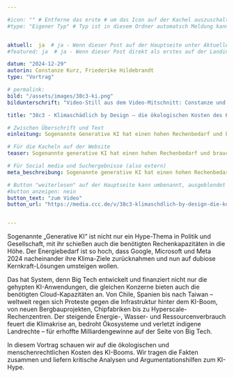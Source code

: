 ```yaml
---

#icon: "" # Entferne das erste # um das Icon auf der Kachel auszuschalten
#type: "Eigener Typ" # Typ ist in diesem Ordner automatsch Meldung kann aber hier überschrieben werden z.B. mit "Veröffentlichung" - der Typ erscheint in der Kachel über der Überschrift


aktuell:  ja  # ja - Wenn dieser Post auf der Hauptseite unter Aktuelles auftauchen soll (falls er nicht featured ist)
#featured: ja  # ja - Wenn dieser Post direkt als erstes auf der Landing Page angezeigt werden soll

datum: "2024-12-29"
autorin: Constanze Kurz, Friederike Hildebrandt 
type: "Vortrag"

# permalink:
bild: "/assets/images/38c3-ki.png"
bildunterschrift: "Video-Still aus dem Video-Mitschnitt: Constanze und Friederike auf der Bühne."

title: "38c3 - Klimaschädlich by Design – die ökologischen Kosten des KI-Hypes"

# Zwischen Überschrift und Text
einleitung: Sogenannte Generative KI hat einen hohen Rechenbedarf und braucht damit automatisch viel Energie. Wir wollen zeigen, was die AI-Bubble uns alle bisher an Ressourcen gekostet hat. Wer verdient sich daran dumm und dusslig? Und wer trägt die ökologischen und sozialen Kosten?

# Für die Kacheln auf der Website
teaser: Sogenannte generative KI hat einen hohen Rechenbedarf und braucht damit automatisch viel Energie. Wir tragen Quellen zum Energie-, Wasser- und Ressourcenverbrauch zusammen. 

# Für Social media und Suchergebnisse (also extern)
meta_beschreibung: Sogenannte generative KI hat einen hohen Rechenbedarf und braucht damit automatisch viel Energie. Wir tragen Quellen zusammen. 

# Button "weiterlesen" auf der Hauptseite kann umbenannt, ausgeblendet und zu anderer z.B. Externer URL zeigen
#button_anzeigen: nein 
button_text: "zum Video"
button_url: "https://media.ccc.de/v/38c3-klimaschdlich-by-design-die-kologischen-kosten-des-ki-hypes"


---
```

Sogenannte „Generative KI“ ist nicht nur ein Hype-Thema in Politik und Gesellschaft, mit ihr schießen auch die benötigten Rechenkapazitäten in die Höhe. Der Energiebedarf ist so hoch, dass Google, Microsoft und Meta 2024 nacheinander ihre Klima-Ziele zurücknahmen und nun auf dubiose Kernkraft-Lösungen umsteigen wollen.

Das hat System, denn Big Tech entwickelt und finanziert nicht nur die gehypten KI-Anwendungen, die gleichen Konzerne bieten auch die benötigten Cloud-Kapazitäten an. Von Chile, Spanien bis nach Taiwan – weltweit regen sich Proteste gegen die Infrastruktur hinter dem KI-Boom, von neuen Bergbauprojekten, Chipfabriken bis zu Hyperscale-Rechenzentren. Der steigende Energie-, Wasser- und Ressourcenverbrauch feuert die Klimakrise an, bedroht Ökosysteme und verletzt indigene Landrechte – für erhoffte Milliardengewinne auf der Seite von Big Tech.

In diesem Vortrag schauen wir auf die ökologischen und menschenrechtlichen Kosten des KI-Booms. Wir tragen die Fakten zusammen und liefern kritische Analysen und Argumentationshilfen zum KI-Hype.

